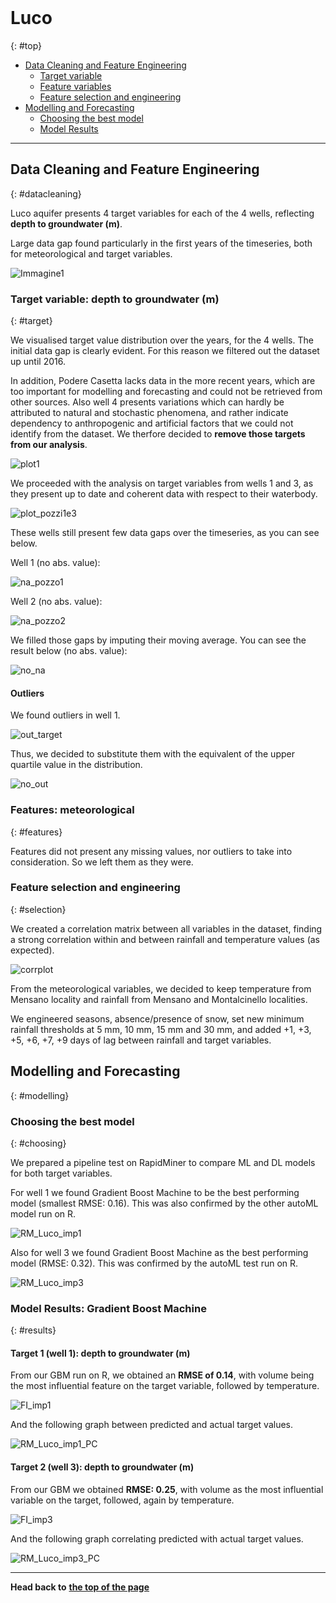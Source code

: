 <br>

# Luco 
{: #top}

* [Data Cleaning and Feature Engineering](#datacleaning)
  * [Target variable](#target)
  * [Feature variables](#features)
  * [Feature selection and engineering](#selection)
* [Modelling and Forecasting](#modelling)
  * [Choosing the best model](#choosing)
  * [Model Results](#results)

------------------------------------------------

## Data Cleaning and Feature Engineering 
{: #datacleaning}

Luco aquifer presents 4 target variables for each of the 4 wells, reflecting **depth to groundwater (m)**.

Large data gap found particularly in the first years of the timeseries, both for meteorological and target variables.

![Immagine1](https://user-images.githubusercontent.com/43357858/109385146-f652b900-78f1-11eb-8efd-ba468e1b11af.png)

### Target variable: depth to groundwater (m)
{: #target}

We visualised target value distribution over the years, for the 4 wells. The initial data gap is clearly evident. For this reason we filtered out the dataset up until 2016.

In addition, Podere Casetta lacks data in the more recent years, which are too important for modelling and forecasting and could not be retrieved from other sources. Also well 4 presents variations which can hardly be attributed to natural and stochastic phenomena, and rather indicate dependency to anthropogenic and artificial factors that we could not identify from the dataset. We therfore decided to **remove those targets from our analysis**.

![plot1](https://user-images.githubusercontent.com/43357858/109385301-1b93f700-78f3-11eb-9b46-60d4fba70871.jpg)

We proceeded with the analysis on target variables from wells 1 and 3, as they present up to date and coherent data with respect to their waterbody. 

![plot_pozzi1e3](https://user-images.githubusercontent.com/43357858/109385327-3fefd380-78f3-11eb-9235-bc9dc4841783.jpg)

These wells still present few data gaps over the timeseries, as you can see below. 

Well 1 (no abs. value):

![na_pozzo1](https://user-images.githubusercontent.com/43357858/109385367-93622180-78f3-11eb-8067-802de77eabf2.jpg)

Well 2 (no abs. value):

![na_pozzo2](https://user-images.githubusercontent.com/43357858/109385368-93fab800-78f3-11eb-8c2f-9ad0e932591b.jpg)

We filled those gaps by imputing their moving average. You can see the result below (no abs. value):

![no_na](https://user-images.githubusercontent.com/43357858/109415295-25cbf900-79b8-11eb-9eee-be6cda217ec9.jpg)

#### Outliers 

We found outliers in well 1.

![out_target](https://user-images.githubusercontent.com/43357858/109385535-d96bb500-78f4-11eb-91ba-b4fb1eb85be8.jpg)

Thus, we decided to substitute them with the equivalent of the upper quartile value in the distribution. 

![no_out](https://user-images.githubusercontent.com/43357858/109385536-da044b80-78f4-11eb-8298-abc1e5ad9cb0.jpg)

### Features: meteorological 
{: #features}

Features did not present any missing values, nor outliers to take into consideration. So we left them as they were. 

### Feature selection and engineering 
{: #selection}

We created a correlation matrix between all variables in the dataset, finding a strong correlation within and between rainfall and temperature values (as expected).

![corrplot](https://user-images.githubusercontent.com/43357858/109385567-10da6180-78f5-11eb-9dd5-63474fb6f609.jpeg)

From the meteorological variables, we decided to keep temperature from Mensano locality and rainfall from Mensano and Montalcinello localities. 

We engineered seasons, absence/presence of snow, set new minimum rainfall thresholds at 5 mm, 10 mm, 15 mm and 30 mm, and added +1, +3, +5, +6, +7, +9 days of lag between rainfall and target variables. 

## Modelling and Forecasting 
{: #modelling}

### Choosing the best model 
{: #choosing}

We prepared a pipeline test on RapidMiner to compare ML and DL models for both target variables. 

For well 1 we found Gradient Boost Machine to be the best performing model (smallest RMSE: 0.16). This was also confirmed by the other autoML model run on R. 

![RM_Luco_imp1](https://user-images.githubusercontent.com/43357858/109385711-2d2ace00-78f6-11eb-800e-d6dc7ba5b691.png)

Also for well 3 we found Gradient Boost Machine as the best performing model (RMSE: 0.32). This was confirmed by the autoML test run on R. 

![RM_Luco_imp3](https://user-images.githubusercontent.com/43357858/109385714-2ef49180-78f6-11eb-965c-98ae1ea8ffee.png)

### Model Results: Gradient Boost Machine 
{: #results}

#### Target 1 (well 1): depth to groundwater (m)

From our GBM run on R, we obtained an **RMSE of 0.14**, with volume being the most influential feature on the target variable, followed by temperature. 

![FI_imp1](https://user-images.githubusercontent.com/43357858/109385787-afb38d80-78f6-11eb-9604-b1be4d1af044.jpeg)

And the following graph between predicted and actual target values. 

![RM_Luco_imp1_PC](https://user-images.githubusercontent.com/43357858/109385790-b17d5100-78f6-11eb-8199-73e14204d843.png)

#### Target 2 (well 3): depth to groundwater (m)

From our GBM we obtained **RMSE: 0.25**, with volume as the most influential variable on the target, followed, again by temperature. 

![FI_imp3](https://user-images.githubusercontent.com/43357858/109385789-b0e4ba80-78f6-11eb-8860-0239fcd2ddf0.jpeg)

And the following graph correlating predicted with actual target values. 

![RM_Luco_imp3_PC](https://user-images.githubusercontent.com/43357858/109385791-b215e780-78f6-11eb-9aa5-9631ca477ecf.png)

--------------------------------------------------

**Head back to** [**the top of the page**](#top)